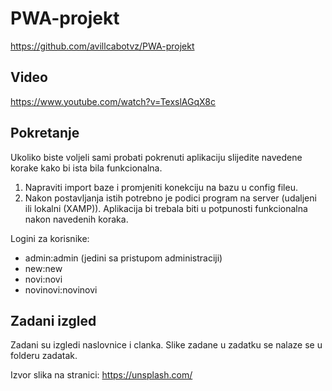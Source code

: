 # PWA-projekt
https://github.com/avillcabotvz/PWA-projekt

## Video
https://www.youtube.com/watch?v=TexslAGqX8c

## Pokretanje
Ukoliko biste voljeli sami probati pokrenuti aplikaciju slijedite navedene korake kako bi ista bila funkcionalna.
1. Napraviti import baze i promjeniti konekciju na bazu u config fileu.
1. Nakon postavljanja istih potrebno je podici program na server (udaljeni ili lokalni (XAMP)).
Aplikacija bi trebala biti u potpunosti funkcionalna nakon navedenih koraka.

Logini za korisnike:

- admin:admin (jedini sa pristupom administraciji)
- new:new
- novi:novi
- novinovi:novinovi

## Zadani izgled
Zadani su izgledi naslovnice i clanka. Slike zadane u zadatku se nalaze se u folderu zadatak.

Izvor slika na stranici: https://unsplash.com/
